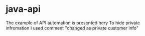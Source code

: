 # java-api

The example of API automation is presented herу  To hide private infromation I used comment "changed as private customer info"
